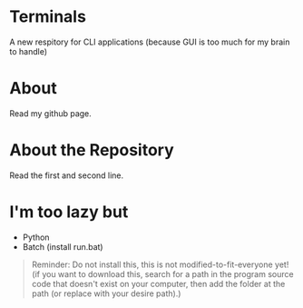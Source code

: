 # Terminals
A new respitory for CLI applications (because GUI is too much for my brain to handle)

# About
Read my github page.

# About the Repository
Read the first and second line.

# I'm too lazy but
- Python
- Batch (install run.bat)
> Reminder: Do not install this, this is not modified-to-fit-everyone yet! (if you want to download this, search for a path in the program source code that doesn't exist on your computer, then add the folder at the path (or replace with your desire path).)
